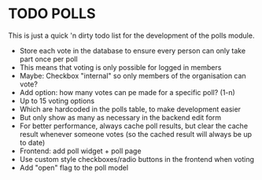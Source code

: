 TODO POLLS
===

This is just a quick 'n dirty todo list for the development of the polls module.

- Store each vote in the database to ensure every person can only take part once per poll
- This means that voting is only possible for logged in members
- Maybe: Checkbox "internal" so only members of the organisation can vote?
- Add option: how many votes can pe made for a specific poll? (1-n)
- Up to 15 voting options 
- Which are hardcoded in the polls table, to make development easier
- But only show as many as necessary in the backend edit form
- For better performance, always cache poll results, but clear the cache result whenever someone votes (so the cached result will always be up to date)
- Frontend: add poll widget + poll page
- Use custom style checkboxes/radio buttons in the frontend when voting
- Add "open" flag to the poll model

